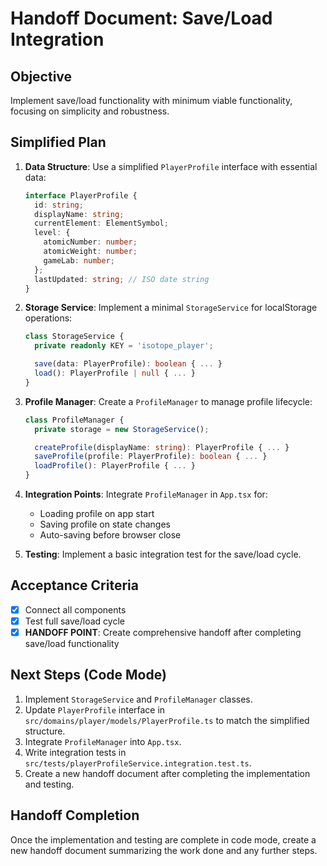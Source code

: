 # Handoff Document: Save/Load Integration

## Objective

Implement save/load functionality with minimum viable functionality, focusing on simplicity and robustness.

## Simplified Plan

1.  **Data Structure**: Use a simplified `PlayerProfile` interface with essential data:

    ```typescript
    interface PlayerProfile {
      id: string;
      displayName: string;
      currentElement: ElementSymbol;
      level: {
        atomicNumber: number;
        atomicWeight: number;
        gameLab: number;
      };
      lastUpdated: string; // ISO date string
    }
    ```

2.  **Storage Service**: Implement a minimal `StorageService` for localStorage operations:

    ```typescript
    class StorageService {
      private readonly KEY = 'isotope_player';

      save(data: PlayerProfile): boolean { ... }
      load(): PlayerProfile | null { ... }
    }
    ```

3.  **Profile Manager**: Create a `ProfileManager` to manage profile lifecycle:

    ```typescript
    class ProfileManager {
      private storage = new StorageService();

      createProfile(displayName: string): PlayerProfile { ... }
      saveProfile(profile: PlayerProfile): boolean { ... }
      loadProfile(): PlayerProfile { ... }
    }
    ```

4.  **Integration Points**: Integrate `ProfileManager` in `App.tsx` for:

    - Loading profile on app start
    - Saving profile on state changes
    - Auto-saving before browser close

5.  **Testing**: Implement a basic integration test for the save/load cycle.

## Acceptance Criteria

- [x] Connect all components
- [x] Test full save/load cycle
- [x] **HANDOFF POINT**: Create comprehensive handoff after completing save/load functionality

## Next Steps (Code Mode)

1.  Implement `StorageService` and `ProfileManager` classes.
2.  Update `PlayerProfile` interface in `src/domains/player/models/PlayerProfile.ts` to match the simplified structure.
3.  Integrate `ProfileManager` into `App.tsx`.
4.  Write integration tests in `src/tests/playerProfileService.integration.test.ts`.
5.  Create a new handoff document after completing the implementation and testing.

## Handoff Completion

Once the implementation and testing are complete in code mode, create a new handoff document summarizing the work done and any further steps.
